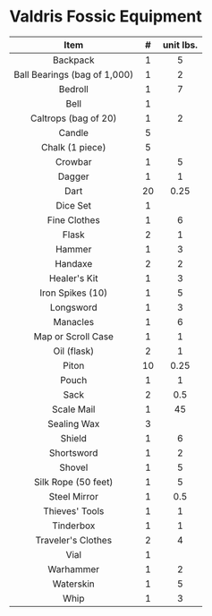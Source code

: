 # Valdris Fossic Equipment

| Item | # | unit lbs. |
|:-: | :-: | :-: |
| Backpack | 1 | 5 |
| Ball Bearings (bag of 1,000) | 1 | 2 |
| Bedroll | 1 | 7 |
| Bell | 1 |  |
| Caltrops (bag of 20) | 1 | 2 |
| Candle | 5 |  |
| Chalk (1 piece) | 5 |  |
| Crowbar | 1 | 5 |
| Dagger | 1 | 1 |
| Dart | 20 | 0.25 |
| Dice Set | 1 |  |
| Fine Clothes | 1 | 6 |
| Flask | 2 | 1 |
| Hammer | 1 | 3 |
| Handaxe | 2 | 2 |
| Healer's Kit | 1 | 3 |
| Iron Spikes (10) | 1 | 5 |
| Longsword | 1 | 3 |
| Manacles | 1 | 6 |
| Map or Scroll Case | 1 | 1 |
| Oil (flask) | 2 | 1 |
| Piton | 10 | 0.25 |
| Pouch | 1 | 1 |
| Sack | 2 | 0.5 |
| Scale Mail | 1 | 45 |
| Sealing Wax | 3 |  |
| Shield | 1 | 6 |
| Shortsword | 1 | 2 |
| Shovel | 1 | 5 |
| Silk Rope (50 feet) | 1 | 5 |
| Steel Mirror | 1 | 0.5 |
| Thieves' Tools | 1 | 1 |
| Tinderbox | 1 | 1 |
| Traveler's Clothes | 2 | 4 |
| Vial | 1 |  |
| Warhammer | 1 | 2 |
| Waterskin | 1 | 5 |
| Whip | 1 | 3 |
